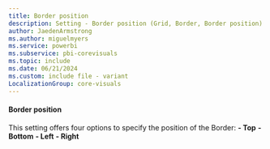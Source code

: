 ```yaml
---
title: Border position
description: Setting - Border position (Grid, Border, Border position)
author: JaedenArmstrong
ms.author: miguelmyers
ms.service: powerbi
ms.subservice: pbi-corevisuals
ms.topic: include
ms.date: 06/21/2024
ms.custom: include file - variant
LocalizationGroup: core-visuals
---
```

#### Border position

This setting offers four options to specify the position of the Border:
**- Top**
**- Bottom**
**- Left**
**- Right**
